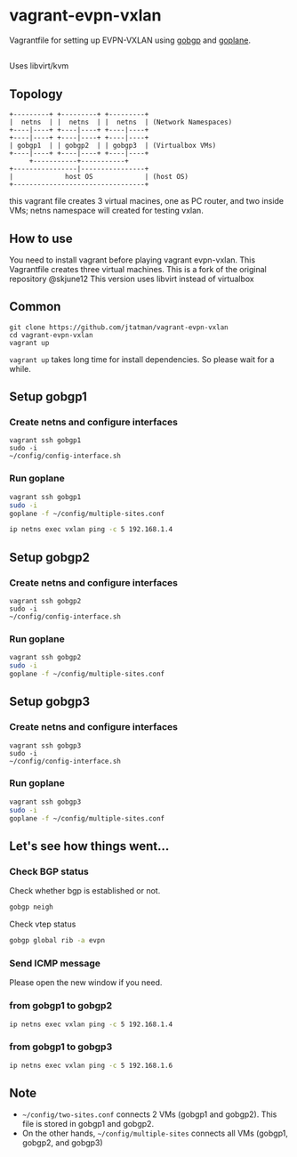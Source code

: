 # vagrant-evpn-vxlan
Vagrantfile for setting up EVPN-VXLAN using [gobgp](https://github.com/osrg/gobgp) and [goplane](https://github.com/osrg/goplane).
##
Uses libvirt/kvm

## Topology

```
+---------+ +---------+ +---------+
|  netns  | |  netns  | |  netns  | (Network Namespaces)
+----|----+ +----|----+ +----|----+
+----|----+ +----|----+ +----|----+
| gobgp1  | | gobgp2  | | gobgp3  | (Virtualbox VMs)
+----|----+ +----|----+ +----|----+
     +-----------+-----------+
+----------------|----------------+
|             host OS             | (host OS)
+---------------------------------+
```

this vagrant file creates 3 virtual macines, one as PC router, and two inside VMs; netns namespace will created for testing vxlan.

## How to use
You need to install vagrant before playing vagrant evpn-vxlan.
This Vagrantfile creates three virtual machines.
This is a fork of the original repository @skjune12
This version uses libvirt instead of virtualbox

## Common

```
git clone https://github.com/jtatman/vagrant-evpn-vxlan
cd vagrant-evpn-vxlan
vagrant up
```

`vagrant up` takes long time for install dependencies. So please wait for a while.

## Setup gobgp1

### Create netns and configure interfaces
```
vagrant ssh gobgp1
sudo -i
~/config/config-interface.sh
```

### Run goplane

```bash
vagrant ssh gobgp1
sudo -i
goplane -f ~/config/multiple-sites.conf

ip netns exec vxlan ping -c 5 192.168.1.4
```

## Setup gobgp2

### Create netns and configure interfaces
```
vagrant ssh gobgp2
sudo -i
~/config/config-interface.sh
```

### Run goplane

```bash
vagrant ssh gobgp2
sudo -i
goplane -f ~/config/multiple-sites.conf
```

## Setup gobgp3

### Create netns and configure interfaces

```
vagrant ssh gobgp3
sudo -i
~/config/config-interface.sh
```

### Run goplane

```bash
vagrant ssh gobgp3
sudo -i
goplane -f ~/config/multiple-sites.conf
```

## Let's see how things went...

### Check BGP status

Check whether bgp is established or not.

```bash
gobgp neigh
```

Check vtep status

```bash
gobgp global rib -a evpn
```

### Send ICMP message

Please open the new window if you need.

### from gobgp1 to gobgp2

```bash
ip netns exec vxlan ping -c 5 192.168.1.4
```

### from gobgp1 to gobgp3

```bash
ip netns exec vxlan ping -c 5 192.168.1.6
```

## Note
- `~/config/two-sites.conf` connects 2 VMs (gobgp1 and gobgp2). This file is stored in gobgp1 and gobgp2.
- On the other hands, `~/config/multiple-sites` connects all VMs (gobgp1, gobgp2, and gobgp3)
